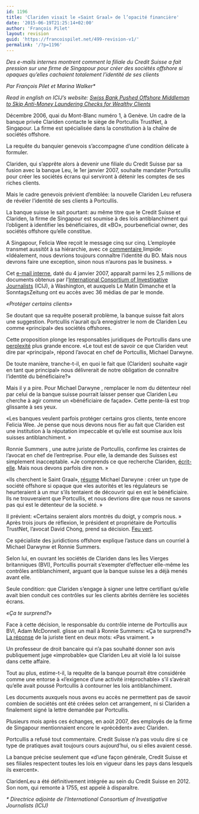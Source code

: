 ```yaml
---
id: 1196
title: 'Clariden visait le «Saint Graal» de l’opacité financière'
date: '2015-06-19T21:25:14+02:00'
author: 'François Pilet'
layout: revision
guid: 'https://francoispilet.net/499-revision-v1/'
permalink: '/?p=1196'
---
```


*Des e-mails internes montrent comment la filiale du Credit Suisse a fait pression sur une firme de Singapour pour créer des sociétés offshore si opaques qu’elles cachaient totalement l’identité de ses clients*

*Par François Pilet et Marina Walker\**

*Read in english on ICIJ’s website: [Swiss Bank Pushed Offshore Middleman to Skip Anti-Money Laundering Checks for Wealthy Clients](http://www.icij.org/offshore/swiss-bank-pushed-offshore-middleman-skip-anti-money-laundering-checks-wealthy-clients)*

Décembre 2006, quai du Mont-Blanc numéro 1, à Genève. Un cadre de la banque privée Clariden contacte le siège de Portcullis TrustNet, à Singapour. La firme est spécialisée dans la constitution à la chaîne de sociétés offshore.

La requête du banquier genevois s’accompagne d’une condition délicate à formuler.

Clariden, qui s’apprête alors à devenir une filiale du Credit Suisse par sa fusion avec la banque Leu, le 1er janvier 2007, souhaite mandater Portcullis pour créer les sociétés écrans qui serviront à détenir les comptes de ses riches clients.

Mais le cadre genevois prévient d’emblée: la nouvelle Clariden Leu refusera de révéler l’identité de ses clients à Portcullis.

La banque suisse le sait pourtant: au même titre que le Credit Suisse et Clariden, la firme de Singapour est soumise à des lois antiblanchiment qui l’obligent à identifier les bénéficiaires, dit «BO», pourbeneficial owner, des sociétés offshore qu’elle constitue.

A Singapour, Felicia Wee reçoit le message cinq sur cinq. L’employée transmet aussitôt à sa hiérarchie, avec ce [commentaire ](https://www.documentcloud.org/documents/625110-5a9e02458e486623dd2792a2b3a86484-20070104-1948.html)limpide: «Idéalement, nous devrions toujours connaître l’identité du BO. Mais nous devrons faire une exception, sinon nous n’aurons pas le business. »

Cet [e-mail interne](https://www.documentcloud.org/documents/625108-0a8aa8b46793abe87bf2f29c192925bb-20070111-0556.html), daté du 4 janvier 2007, apparaît parmi les 2,5 millions de documents obtenus par l’[International Consortium of Investigative Journalists](http://www.icij.org/offshore) (ICIJ), à Washington, et auxquels Le Matin Dimanche et la SonntagsZeitung ont eu accès avec 36 médias de par le monde.

*«Protéger certains clients»*

Se doutant que sa requête poserait problème, la banque suisse fait alors une suggestion. Portcullis n’aurait qu’à enregistrer le nom de Clariden Leu comme «principal» des sociétés offshores.

Cette proposition plonge les responsables juridiques de Portcullis dans une [perplexité](https://www.documentcloud.org/documents/625110-5a9e02458e486623dd2792a2b3a86484-20070104-1948.html) plus grande encore. «Le tout est de savoir ce que Clariden veut dire par «principal», répond l’avocat en chef de Portcullis, Michael Darwyne.

De toute manière, tranche-t-il, en quoi le fait que (Clariden) souhaite «agir en tant que principal» nous délivrerait de notre obligation de connaître l’identité du bénéficiaire?»

Mais il y a pire. Pour Michael Darwyne , remplacer le nom du détenteur réel par celui de la banque suisse pourrait laisser penser que Clariden Leu cherche à agir comme un «bénéficiaire de façade». Cette pente-là est trop glissante à ses yeux.

«Les banques veulent parfois protéger certains gros clients, tente encore Felicia Wee. Je pense que nous devons nous fier au fait que Clariden est une institution à la réputation impeccable et qu’elle est soumise aux lois suisses antiblanchiment. »

Ronnie Summers , une autre juriste de Portcullis, confirme les craintes de l’avocat en chef de l’entreprise. Pour elle, la demande des Suisses est simplement inacceptable. «Je comprends ce que recherche Clariden, [écrit-elle](https://www.documentcloud.org/documents/625110-5a9e02458e486623dd2792a2b3a86484-20070104-1948.html). Mais nous devons parfois dire non. »

«Ils cherchent le Saint Graal», [résume](https://www.documentcloud.org/documents/625137-e90a51d973c5ddbefec22b1423decd21-20070108-0413.html) Michael Darwyne : créer un type de société offshore si opaque que «les autorités et les régulateurs se heurteraient à un mur s’ils tentaient de découvrir qui en est le bénéficiaire. Ils ne trouveraient que Portcullis, et nous devrions dire que nous ne savons pas qui est le détenteur de la société. »

Il prévient: «Certains seraient alors montrés du doigt, y compris nous. » Après trois jours de réflexion, le président et propriétaire de Portcullis TrustNet, l’avocat David Chong, prend sa décision. [Feu vert](https://www.documentcloud.org/documents/625111-6d2599f776a608870420922ebc23f0fc-20070110-0910.html).

Ce spécialiste des juridictions offshore explique l’astuce dans un courriel à Michael Darwynw et Ronnie Summers.

Selon lui, en ouvrant les sociétés de Clariden dans les Îles Vierges britanniques (BVI), Portcullis pourrait s’exempter d’effectuer elle-même les contrôles antiblanchiment, arguant que la banque suisse les a déjà menés avant elle.

Seule condition: que Clariden s’engage à signer une lettre certifiant qu’elle avait bien conduit ces contrôles sur les clients abrités derrière les sociétés écrans.

*«Ça te surprend?»*

Face à cette décision, le responsable du contrôle interne de Portcullis aux BVI, Adam McDonnell. glisse un mail à Ronnie Summers: «Ça te surprend?» [La réponse](https://www.documentcloud.org/documents/625124-7159ade5dd7ed751d67b4145ce505d96-20070110-2005.html) de la juriste tient en deux mots: «Pas vraiment. »

Un professeur de droit bancaire qui n’a pas souhaité donner son avis publiquement juge «improbable» que Clariden Leu ait violé la loi suisse dans cette affaire.

Tout au plus, estime-t-il, la requête de la banque pourrait être considérée comme une entorse à «l’exigence d’une activité irréprochable» s’il s’avérait qu’elle avait poussé Portcullis à contourner les lois antiblanchiment.

Les documents auxquels nous avons eu accès ne permettent pas de savoir combien de sociétés ont été créées selon cet arrangement, ni si Clariden a finalement signé la lettre demandée par Portcullis.

Plusieurs mois après ces échanges, en août 2007, des employés de la firme de Singapour mentionnaient encore le «précédent» avec Clariden.

Portcullis a refusé tout commentaire. Credit Suisse n’a pas voulu dire si ce type de pratiques avait toujours cours aujourd’hui, ou si elles avaient cessé.

La banque précise seulement que «d’une façon générale, Credit Suisse et ses filiales respectent toutes les lois en vigueur dans les pays dans lesquels ils exercent».

ClaridenLeu a été définitivement intégrée au sein du Credit Suisse en 2012. Son nom, qui remonte à 1755, est appelé à disparaître.

*\* Directrice adjointe de l’International Consortium of Investigative Journalists (ICIJ)*
